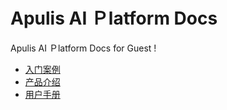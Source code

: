 # Apulis AI Ｐlatform Docs

Apulis AI Ｐlatform Docs for Guest !


* [入门案例](docs/zh_CN/1-%E5%85%A5%E9%97%A8%E6%A1%88%E4%BE%8B.md)
* [产品介绍](docs/zh_CN/3-%E4%BA%A7%E5%93%81%E7%99%BD%E7%9A%AE%E4%B9%A6_v2.md)
* [用户手册](docs/zh_CN/2-%E7%94%A8%E6%88%B7%E6%89%8B%E5%86%8C-v1.5.0.md)


